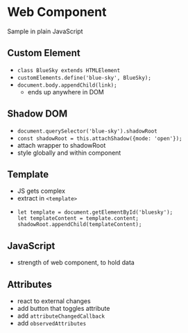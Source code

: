 # Web Component

Sample in plain JavaScript

## Custom Element
- `class BlueSky extends HTMLElement`
- `customElements.define('blue-sky', BlueSky);`
- `document.body.appendChild(link);`
  - ends up anywhere in DOM

## Shadow DOM
- `document.querySelector('blue-sky').shadowRoot`
- `const shadowRoot = this.attachShadow({mode: 'open'});`
- attach wrapper to shadowRoot
- style globally and within component

## Template
- JS gets complex
- extract in `<template>`
- ```
  let template = document.getElementById('bluesky');
  let templateContent = template.content;
  shadowRoot.appendChild(templateContent);
  ```

## JavaScript
- strength of web component, to hold data

## Attributes
- react to external changes
- add button that toggles attribute
- add `attributeChangedCallback`
- add `observedAttributes`
